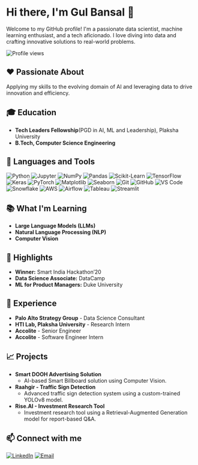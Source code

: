 # Hi there, I'm Gul Bansal 👋

Welcome to my GitHub profile! I'm a passionate data scientist, machine learning enthusiast, and a tech aficionado. I love diving into data and crafting innovative solutions to real-world problems.

![Profile views](https://komarev.com/ghpvc/?username=bansalgul&color=brightgreen)

## ❤️ Passionate About
Applying my skills to the evolving domain of AI and leveraging data to drive innovation and efficiency.

## 🎓 Education
- **Tech Leaders Fellowship**(PGD in AI, ML and Leadership), Plaksha University
- **B.Tech, Computer Science Engineering** 

## 🔨 Languages and Tools
![Python](https://img.shields.io/badge/-Python-3776AB?style=flat-square&logo=python&logoColor=white)
![Jupyter](https://img.shields.io/badge/-Jupyter-F37626?style=flat-square&logo=jupyter&logoColor=white)
![NumPy](https://img.shields.io/badge/-NumPy-013243?style=flat-square&logo=numpy&logoColor=white)
![Pandas](https://img.shields.io/badge/-Pandas-150458?style=flat-square&logo=pandas&logoColor=white)
![Scikit-Learn](https://img.shields.io/badge/-Scikit--Learn-F7931E?style=flat-square&logo=scikit-learn&logoColor=white)
![TensorFlow](https://img.shields.io/badge/-TensorFlow-FF6F00?style=flat-square&logo=tensorflow&logoColor=white)
![Keras](https://img.shields.io/badge/-Keras-D00000?style=flat-square&logo=keras&logoColor=white)
![PyTorch](https://img.shields.io/badge/-PyTorch-EE4C2C?style=flat-square&logo=pytorch&logoColor=white)
![Matplotlib](https://img.shields.io/badge/-Matplotlib-013243?style=flat-square&logo=matplotlib&logoColor=white)
![Seaborn](https://img.shields.io/badge/-Seaborn-3776AB?style=flat-square&logo=python&logoColor=white)
![Git](https://img.shields.io/badge/-Git-F05032?style=flat-square&logo=git&logoColor=white)
![GitHub](https://img.shields.io/badge/-GitHub-181717?style=flat-square&logo=github&logoColor=white)
![VS Code](https://img.shields.io/badge/-VS%20Code-007ACC?style=flat-square&logo=visual-studio-code&logoColor=white)
![Snowflake](https://img.shields.io/badge/-Snowflake-29B5E8?style=flat-square&logo=snowflake&logoColor=white)
![AWS](https://img.shields.io/badge/-AWS-232F3E?style=flat-square&logo=amazon-aws&logoColor=white)
![Airflow](https://img.shields.io/badge/-Airflow-017CEE?style=flat-square&logo=apache-airflow&logoColor=white)
![Tableau](https://img.shields.io/badge/-Tableau-E97627?style=flat-square&logo=tableau&logoColor=white)
![Streamlit](https://img.shields.io/badge/-Streamlit-FF4B4B?style=flat-square&logo=streamlit&logoColor=white)


## 📚 What I'm Learning
- **Large Language Models (LLMs)**
- **Natural Language Processing (NLP)**
- **Computer Vision**


## 🌟 Highlights
- **Winner:** Smart India Hackathon’20
- **Data Science Associate:** DataCamp
- **ML for Product Managers:** Duke University

## 💼 Experience
- **Palo Alto Strategy Group** - Data Science Consultant
- **HTI Lab, Plaksha University** - Research Intern
- **Accolite** - Senior Engineer
- **Accolite** - Software Engineer Intern

## 📈 Projects
- **Smart DOOH Advertising Solution**
  - AI-based Smart Billboard solution using Computer Vision.
- **Raahgir - Traffic Sign Detection**
  - Advanced traffic sign detection system using a custom-trained YOLOv8 model.
- **Rise.AI - Investment Research Tool**
  - Investment research tool using a Retrieval-Augmented Generation model for report-based Q&A.

## 📫 Connect with me
<p align="left">
  <a href="https://www.linkedin.com/in/gulbansal"><img src="https://img.shields.io/badge/-LinkedIn-0077B5?style=for-the-badge&logo=linkedin&logoColor=white" alt="LinkedIn"/></a>
  <a href="mailto:gul15bansal@gmail.com"><img src="https://img.shields.io/badge/-Email-D14836?style=for-the-badge&logo=gmail&logoColor=white" alt="Email"/></a>
</p>
